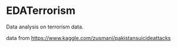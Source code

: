 # EDATerrorism
Data analysis on terrorism data.


data from https://www.kaggle.com/zusmani/pakistansuicideattacks
